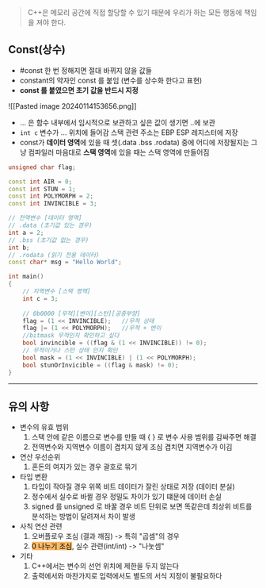 > C++은 메모리 공간에 직접 할당할 수 있기 때문에 우리가 하는 모든 행동에 책임을 져야 한다.

## Const(상수)
- #const 한 번 정해지면 절대 바뀌지 않을 값들
- constant의 약자인 const 를 붙임 (변수를 상수화 한다고 표현)
- **const 를 붙였으면 초기 값을 반드시 지정**

![[Pasted image 20240114153656.png]]
- ... 은 함수 내부에서 임시적으로 보관하고 싶은 값이 생기면 ..에 보관
- `int c` 변수가 ... 위치에 들어감 스택 관련 주소는 EBP ESP 레지스터에 저장
- const가 **데이터 영역**에 있을 때 셋(.data .bss .rodata) 중에 어디에 저장될지는 그냥 컴파일러 마음대로 **스택 영역**에 있을 때는 스택 영역에 만들어짐

```cpp
unsigned char flag;

const int AIR = 0;
const int STUN = 1;
const int POLYMORPH = 2;
const int INVINCIBLE = 3;

// 전역변수 [데이터 영역]
// .data (초기값 있는 경우)
int a = 2;
// .bss (초기값 없는 경우)
int b;
// .rodata (읽기 전용 데이터)
const char* msg = "Hello World";

int main()
{
	// 지역변수 [스택 영역]
	int c = 3;
	
	// 0b0000 [무적][변이][스턴][공중부양]
	flag = (1 << INVINCIBLE);	//무적 상태
	flag |= (1 << POLYMORPH);	//무적 + 변이
	//bitmask 무적인지 확인하고 싶다
	bool invincible = ((flag & (1 << INVINCIBLE)) != 0);
	// 무적이거나 스턴 상태 인지 확인
	bool mask = (1 << INVINCIBLE) | (1 << POLYMORPH);
	bool stunOrInvicible = ((flag & mask) != 0);
}
```

***

## 유의 사항
- 변수의 유효 범위
    1.  스택 안에 같은 이름으로 변수를 만들 때 { } 로 변수 사용 범위를 감싸주면 해결
    2. 전역변수와 지역변수 이름이 겹치지 않게 조심 겹치면 지역변수가 이김
- 연산 우선순위
    1. 혼돈의 여지가 있는 경우 괄호로 묶기
- 타입 변환
    1. 타입이 작아질 경우 위쪽 비트 데이터가 잘린 상태로 저장 (데이터 분실)
    2. 정수에서 실수로 바뀔 경우 정밀도 차이가 있기 떄문에 데이터 손실
    3. signed 를 unsigned 로 바꿀 경우 비트 단위로 보면 똑같은데 최상위 비트를 분석하는 방법이 달려져서 차이 발생
- 사칙 연산 관련
    1. 오버플로우 조심 (결과 깨짐) -> 특히 "곱셈"의 경우
    2. <mark style="background: #FFAB45CF;">0 나누기 조심</mark>, 실수 관련(int/int) -> "나눗셈"
- 기타
	1. C++에서는 변수의 선언 위치에 제한을 두지 않는다
	2. 출력에서와 마찬가지로 입력에서도 별도의 서식 지정이 불필요하다